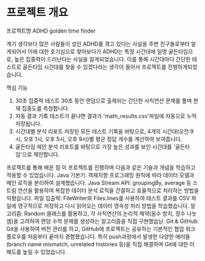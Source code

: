 # 프로젝트 개요

프로젝트명
ADHD golden time finder

계기
생각보다 많은 사람들이 성인 ADHD를 겪고 있다는 사실을 주변 친구들로부터 알게되어서 이에 대한 호기심으로 찾아보다가 ADHD는 특정 시간대에 일명 골든타임으로, 높은 집중력이 드러난다는 사실을 알게되었습니다. 이를 통해 시간대마다 간단한 테스트로 골든타임 시간대를 찾을 수 있겠다라는 생각이 들어서 프로젝트를 진행하게되었습니다.

핵심 기능
1. 30초 집중력 테스트
30초 동안 랜덤으로 출제되는 간단한 사칙연산 문제를 풀며 현재 집중도를 측정합니다.
2. 자동 결과 기록
테스트가 끝나면 결과가 'math_results.csv'파일에 자동으로 누적 저장됩니다.
3. 시간대별 분석 리포트
저장된 모든 테스트 기록을 바탕으로, 4개의 시간대(오전 9시, 오후 1시, 오후 5시, 오후 9시)별 평균 정답 개수를 계산하여 보여줍니다.
4. 골든타임 제안
분석 리포트를 바탕으로 가장 높은 성과를 보인 시간대를 '골든타임'으로 제안합니다.

프로젝트를 통해 배운 점
이 프로젝트를 진행하며 다음과 같은 기술과 개념을 학습하고 적용할 수 있었습니다.
Java 기본기: 객체지향 프로그래밍 원칙에 따라 데이터 모델과 메인 로직을 분리하여 설계했습니다.
Java Stream API: groupingBy, average 등 스트림 연산을 활용하여 복잡한 데이터 분석 로직을 간결하고 효율적으로 처리하는 방법을 익혔습니다.
파일 입출력: FileWriter와 Files.lines를 사용하여 테스트 결과를 CSV 파일에 영구적으로 저장하고 다시 읽어오는 데이터 영속성 처리 방법을 학습했습니다.
알고리즘: Random 클래스를 활용하고, 각 사칙연산의 논리적 제약(음수 방지, 정수 나눗셈)을 고려하여 랜덤 수학 문제를 생성하는 알고리즘을 직접 구현했습닏.
Git & GitHub: Git을 사용하여 버전 관리를 하고, GitHub에 프로젝트는 공유하는 기본적인 협업 워크플로우를 처음부터 끝까지 경험했습니다. 특히 push과정에서 발생한 다양한 에러들(branch name mismatch, unrelated histories 등)을 직접 해결하며 Git에 대한 이해도를 높일 수 있었습니다.
